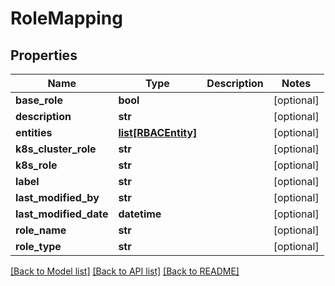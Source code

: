 # RoleMapping

## Properties
Name | Type | Description | Notes
------------ | ------------- | ------------- | -------------
**base_role** | **bool** |  | [optional] 
**description** | **str** |  | [optional] 
**entities** | [**list[RBACEntity]**](RBACEntity.md) |  | [optional] 
**k8s_cluster_role** | **str** |  | [optional] 
**k8s_role** | **str** |  | [optional] 
**label** | **str** |  | [optional] 
**last_modified_by** | **str** |  | [optional] 
**last_modified_date** | **datetime** |  | [optional] 
**role_name** | **str** |  | [optional] 
**role_type** | **str** |  | [optional] 

[[Back to Model list]](../README.md#documentation-for-models) [[Back to API list]](../README.md#documentation-for-api-endpoints) [[Back to README]](../README.md)

